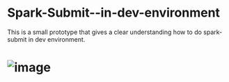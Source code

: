 # Spark-Submit--in-dev-environment
This is a small prototype that gives a clear understanding how to do spark-submit in dev environment.

# ![image](https://user-images.githubusercontent.com/70854976/149640258-22699793-7409-44be-8eb4-f79c1be9e5bf.png)



